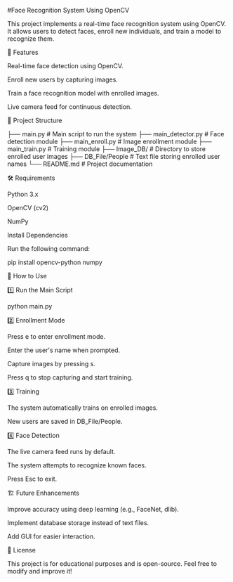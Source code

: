 #Face Recognition System Using OpenCV

This project implements a real-time face recognition system using OpenCV. It allows users to detect faces, enroll new individuals, and train a model to recognize them.

🚀 Features

Real-time face detection using OpenCV.

Enroll new users by capturing images.

Train a face recognition model with enrolled images.

Live camera feed for continuous detection.

📂 Project Structure

├── main.py                # Main script to run the system
├── main_detector.py       # Face detection module
├── main_enroll.py         # Image enrollment module
├── main_train.py          # Training module
├── Image_DB/             # Directory to store enrolled user images
├── DB_File/People        # Text file storing enrolled user names
└── README.md             # Project documentation

🛠 Requirements

Python 3.x

OpenCV (cv2)

NumPy

Install Dependencies

Run the following command:

pip install opencv-python numpy

📸 How to Use

1️⃣ Run the Main Script

python main.py

2️⃣ Enrollment Mode

Press e to enter enrollment mode.

Enter the user's name when prompted.

Capture images by pressing s.

Press q to stop capturing and start training.

3️⃣ Training

The system automatically trains on enrolled images.

New users are saved in DB_File/People.

4️⃣ Face Detection

The live camera feed runs by default.

The system attempts to recognize known faces.

Press Esc to exit.

🏗 Future Enhancements

Improve accuracy using deep learning (e.g., FaceNet, dlib).

Implement database storage instead of text files.

Add GUI for easier interaction.

📜 License

This project is for educational purposes and is open-source. Feel free to modify and improve it!

